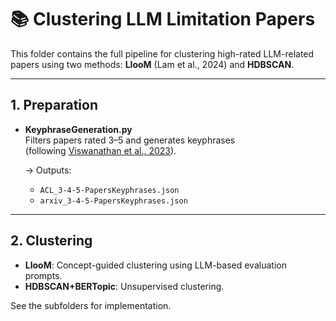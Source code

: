 # 📚 Clustering LLM Limitation Papers

This folder contains the full pipeline for clustering high-rated LLM-related papers using two methods: **LlooM** (Lam et al., 2024) and **HDBSCAN**.

---

## 1. Preparation

- **KeyphraseGeneration.py**  
  Filters papers rated 3–5 and generates keyphrases  
  (following [Viswanathan et al., 2023](https://aclanthology.org/2024.tacl-1.18/)).

  → Outputs:
  - `ACL_3-4-5-PapersKeyphrases.json`
  - `arxiv_3-4-5-PapersKeyphrases.json`

---

## 2. Clustering

- **LlooM**: Concept-guided clustering using LLM-based evaluation prompts.
- **HDBSCAN+BERTopic**: Unsupervised clustering.

See the subfolders for implementation.